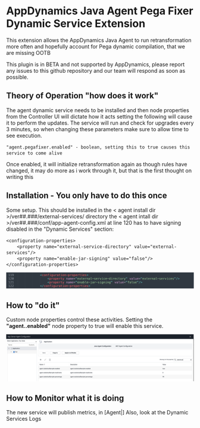 # AppDynamics Java Agent Pega Fixer Dynamic Service Extension

This extension allows the AppDynamics Java Agent to run retransformation more often and hopefully account for Pega dynamic compilation, that we are missing OOTB

This plugin is in BETA and not supported by AppDynamics, please report any issues to this github repository and our team will respond as soon as possible.

## Theory of Operation "how does it work"

The agent dynamic service needs to be installed and then node properties from the Controller UI will dictate how it acts
setting the following will cause it to perform the updates. The service will run and check for upgrades every 3 minutes, so when changing these parameters make sure to allow time to see execution.

    "agent.pegafixer.enabled" - boolean, setting this to true causes this service to come alive

Once enabled, it will initialize retransformation again as though rules have changed, it may do more as i work through it, but that is the first thought on writing this

## Installation - You only have to do this once

Some setup. This should be installed in the < agent install dir >/ver##.###/external-services/ directory
the < agent intall dir >/ver##.###/conf/app-agent-config.xml at line 120 has to have signing disabled in the "Dynamic Services" section:

    <configuration-properties>
        <property name="external-service-directory" value="external-services"/>
        <property name="enable-jar-signing" value="false"/>
    </configuration-properties>

![Agent Config File Example](doc-images/agent-config-edit.png)


## How to "do it"

Custom node properties control these activities. Setting the <B>"agent..enabled"</B> node property to true will enable this service.

![Node Property Example](doc-images/AgentNodeProperties.png)

## How to Monitor what it is doing

The new service will publish metrics, in [Agent|]
Also, look at the Dynamic Services Logs
